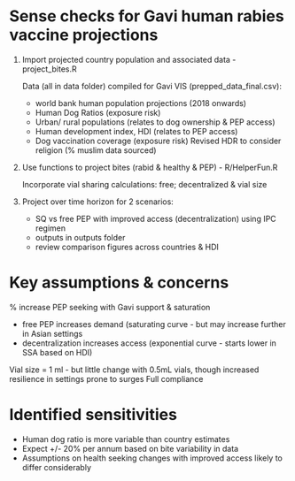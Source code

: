 # Sense checks for Gavi human rabies vaccine projections

1. Import projected country population and associated data - project_bites.R

   Data (all in data folder) compiled for Gavi VIS (prepped_data_final.csv):
   - world bank human population projections (2018 onwards)
   - Human Dog Ratios (exposure risk)
   - Urban/ rural populations (relates to dog ownership & PEP access)
   - Human development index, HDI (relates to PEP access)
   - Dog vaccination coverage (exposure risk)
  Revised HDR to consider religion (% muslim data sourced)

2. Use functions to project bites (rabid & healthy & PEP) - R/HelperFun.R
  
    Incorporate vial sharing calculations: free; decentralized & vial size 

3. Project over time horizon for 2 scenarios:
   - SQ vs free PEP with improved access (decentralization) using IPC regimen
   - outputs in outputs folder
   - review comparison figures across countries & HDI

# Key assumptions & concerns
   
   % increase PEP seeking with Gavi support & saturation   
   - free PEP increases demand (saturating curve - but may increase further in Asian settings
   - decentralization increases access (exponential curve - starts lower in SSA based on HDI)

Vial size = 1 ml - but little change with 0.5mL vials, though increased resilience in settings prone to surges
Full compliance

# Identified sensitivities

- Human dog ratio is more variable than country estimates
- Expect +/- 20% per annum based on bite variability in data
- Assumptions on health seeking changes with improved access likely to differ considerably
